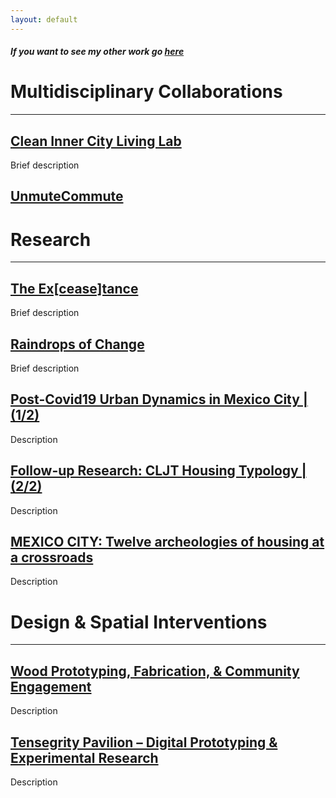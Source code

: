 ```yaml
---
layout: default
---
```


##### If you want to see my other work go [here](https://www.instagram.com/jjclucio)


# **Multidisciplinary Collaborations**
---

## [Clean Inner City Living Lab](page-1.md)

Brief description

## [UnmuteCommute](page6.md)



# **Research** 
---
## [The Ex[cease]tance](page2.md)

Brief description

## [Raindrops of Change](page3.md)

Brief description

## [Post-Covid19 Urban Dynamics in Mexico City | (1/2)](page4.md)

Description

## [Follow-up Research: CLJT Housing Typology | (2/2)](page5.md)

Description

## [MEXICO CITY: Twelve archeologies of housing at a crossroads](page7.md)

Description



# **Design & Spatial Interventions** 
---

## [Wood Prototyping, Fabrication, & Community Engagement](page8.md)

Description

## [Tensegrity Pavilion – Digital Prototyping & Experimental Research](page9.d)

Description

